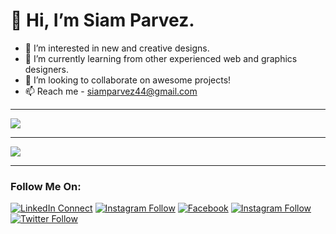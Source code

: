 <h1>👋 Hi, I’m Siam Parvez.</h1>

- 👀 I’m interested in new and creative designs.
- 🌱 I’m currently learning from other experienced web and graphics designers.
- 💞️ I’m looking to collaborate on awesome projects!
- 📫 Reach me - siamparvez44@gmail.com

<!---
siamparvez44/siamparvez44 is a ✨ special ✨ repository because its `README.md` (this file) appears on your GitHub profile.
You can click the Preview link to take a look at your changes.
--->
---
<img src="https://github-readme-stats.vercel.app/api?username=siamparvez44&&show_icons=true&title_color=ffffff&icon_color=bb2acf&text_color=daf7dc&bg_color=151515"/>

---
<img src="https://github-readme-stats.vercel.app/api/top-langs/?username=siamparvez44"/>

---
### Follow Me On:
[![LinkedIn Connect](https://img.shields.io/badge/%20-Follow-black?color=0072b1&labelColor=0072b1&logo=linkedin&logoColor=ffffff)][linkedin]
[![Instagram Follow](https://img.shields.io/badge/%20-Follow-black?color=171515&labelColor=171515&logo=github&logoColor=ffffff)][github]
[![Facebook](https://img.shields.io/badge/%20-Follow-black?color=1778F2&labelColor=1778F2&logo=facebook&logoColor=ffffff)][facebook] 
[![Instagram Follow](https://img.shields.io/badge/%20-Follow-black?color=C32AA3&labelColor=C32AA3&logo=instagram&logoColor=ffffff)][instagram]
[![Twitter Follow](https://img.shields.io/badge/%20-Follow-black?color=1BA2EF&labelColor=1BA2EF&logo=twitter&logoColor=ffffff)][twitter]



[Siam Parvez]: https://www.facebook.com/siamparvez44
[twitter]: https://twitter.com/siamparvez44
[instagram]: https://www.instagram.com/siamparvez44
[linkedin]: https://www.linkedin.com/in/siamparvez44
[facebook]: https://www.facebook.com/siamparvez44
[github]: https://github.com/siamparvez44
